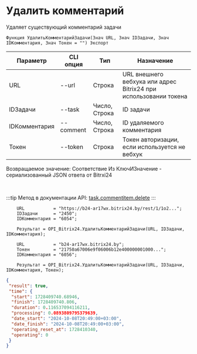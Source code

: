 ﻿---
sidebar_position: 5
---

# Удалить комментарий
 Удаляет существующий комментарий задачи



`Функция УдалитьКомментарийЗадачи(Знач URL, Знач IDЗадачи, Знач IDКомментария, Знач Токен = "") Экспорт`

  | Параметр | CLI опция | Тип | Назначение |
  |-|-|-|-|
  | URL | --url | Строка | URL внешнего вебхука или адрес Bitrix24 при использовании токена |
  | IDЗадачи | --task | Число, Строка | ID задачи |
  | IDКомментария | --comment | Число, Строка | ID удаляемого комментария |
  | Токен | --token | Строка | Токен авторизации, если используется не вебхук |

  
  Возвращаемое значение:   Соответствие Из КлючИЗначение - сериализованный JSON ответа от Bitrxi24

<br/>

:::tip
Метод в документации API: [task.commentitem.delete](https://dev.1c-bitrix.ru/rest_help/tasks/task/commentitem/delete.php)
:::
<br/>


```bsl title="Пример кода"
    URL           = "https://b24-ar17wx.bitrix24.by/rest/1/1o2...";
    IDЗадачи      = "2450";
    IDКомментария = "6054";

    Результат = OPI_Bitrix24.УдалитьКомментарийЗадачи(URL, IDЗадачи, IDКомментария);

    URL           = "b24-ar17wx.bitrix24.by";
    Токен         = "21750a67006e9f06006b12e400000001000...";
    IDКомментария = "6056";

    Результат = OPI_Bitrix24.УдалитьКомментарийЗадачи(URL, IDЗадачи, IDКомментария, Токен);
```
    



```json title="Результат"
{
 "result": true,
 "time": {
  "start": 1728409740.68946,
  "finish": 1728409740.806,
  "duration": 0.116537094116211,
  "processing": 0.0893809795379639,
  "date_start": "2024-10-08T20:49:00+03:00",
  "date_finish": "2024-10-08T20:49:00+03:00",
  "operating_reset_at": 1728410340,
  "operating": 0
 }
}
```
